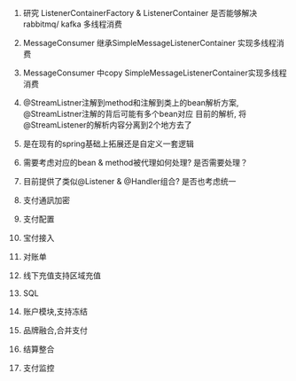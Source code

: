 1. 研究 ListenerContainerFactory & ListenerContainer 是否能够解决rabbitmq/ kafka 多线程消费
2. MessageConsumer 继承SimpleMessageListenerContainer 实现多线程消费
3. MessageConsumer 中copy SimpleMessageListenerContainer实现多线程消费
4. @StreamListner注解到method和注解到类上的bean解析方案, @StreamListner注解的背后可能有多个bean对应
	目前的解析, 将@StreamListener的解析内容分离到2个地方去了

5. 是在现有的spring基础上拓展还是自定义一套逻辑
6. 需要考虑对应的bean & method被代理如何处理? 是否需要处理？
7. 目前提供了类似@Listener & @Handler组合? 是否也考虑统一



1. 支付通訊加密
2. 支付配置
3. 宝付接入
4. 对账单
5. 线下充值支持区域充值
6. SQL

1. 账户模块,支持冻结
2. 品牌融合,合并支付
3. 结算整合
4. 支付监控